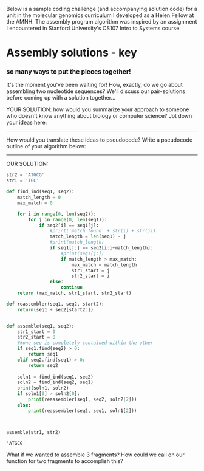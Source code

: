 Below is a sample coding challenge (and accompanying solution code) for a unit in the molecular genomics curriculum I developed as a Helen Fellow at the AMNH. The assembly program algorithm was inspired by an assignment I encountered in Stanford University's CS107 Intro to Systems course.  

# Assembly solutions - key

### so many ways to put the pieces together!

It's the moment you've been waiting for! How, exactly, do we go about assembling two nucleotide sequences? We'll discuss our pair-solutions before coming up with a solution together...

YOUR SOLUTION: how would you summarize your approach to someone who doesn't know anything about biology or computer science? Jot down your ideas here: 

--------------------------------------------------


How would you translate these ideas to pseudocode? Write a pseudocode outline of your algorithm below:

--------------------------------------------------


OUR SOLUTION: 


```python
str2 = 'ATGCG'
str1 = 'TGC'

def find_ind(seq1, seq2):
    match_length = 0
    max_match = 0

    for i in range(0, len(seq2)):
        for j in range(0, len(seq1)):
            if seq2[i] == seq1[j]:
                #print('match found' + str(i) + str(j))
                match_length = len(seq1) - j
                #print(match_length)
                if seq1[j:] == seq2[i:i+match_length]:
                    #print(seq1[j:])
                    if match_length > max_match:
                        max_match = match_length
                        str1_start = j
                        str2_start = i
                else:
                    continue
    return (max_match, str1_start, str2_start)

def reassembler(seq1, seq2, start2):
    return(seq1 + seq2[start2:])


def assemble(seq1, seq2): 
    str1_start = 0
    str2_start = 0
    ##one seq is completely contained within the other
    if seq1.find(seq2) > 0:
        return seq1
    elif seq2.find(seq1) > 0:
        return seq2
    
    soln1 = find_ind(seq1, seq2)
    soln2 = find_ind(seq2, seq1)
    print(soln1, soln2)
    if soln1[0] > soln2[0]:
        print(reassembler(seq1, seq2, soln2[2]))
    else:
        print(reassembler(seq2, seq1, soln1[2]))



assemble(str1, str2)
```




    'ATGCG'



What if we wanted to assemble 3 fragments? How could we call on our function for two fragments to accomplish this?

